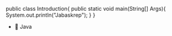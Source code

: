 public class Introduction{
public static void main(String[] Args){
System.out.println("Jabaskrep");
}
}
- 🌱 Java


<!---
VygrenaOfficial/VygrenaOfficial is a ✨ special ✨ repository because its `README.md` (this file) appears on your GitHub profile.
You can click the Preview link to take a look at your changes.
--->

